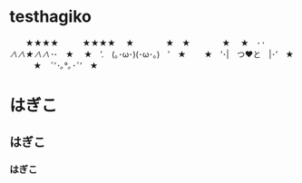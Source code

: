 # testhagiko
　　★★★★　　　★★★★
　★　　　　★　★　　　　★
　★　･*･ ∧_∧★∧_∧･*･　★
　★　’.　(｡･ω･)(･ω･｡)　’　★
　　★　’･|　つ♥と　|･’　★
　　　★　*ﾟ’･｡°｡･ﾟ’*　★
# はぎこ
## はぎこ
### はぎこ
